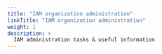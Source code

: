 ```yaml
---
title: "IAM organization administration"
linkTitle: "IAM organization administration"
weight: 1
description: >
  IAM administration tasks & useful information
---
```


